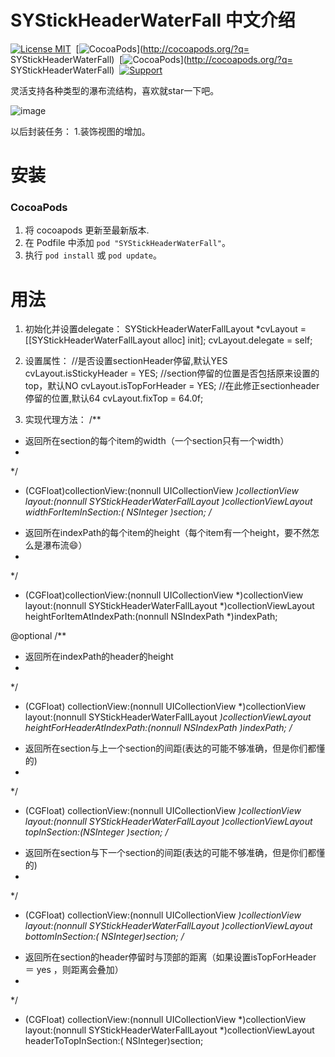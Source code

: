 SYStickHeaderWaterFall 中文介绍
==============
[![License MIT](https://img.shields.io/badge/license-MIT-green.svg?style=flat)](https://raw.githubusercontent.com/zhangsuya/SYStickHeaderWaterFall/master/LICENSE)&nbsp;
[![CocoaPods](http://img.shields.io/cocoapods/v/SYStickHeaderWaterFall.svg?style=flat)](http://cocoapods.org/?q= SYStickHeaderWaterFall)&nbsp;
[![CocoaPods](http://img.shields.io/cocoapods/p/SYStickHeaderWaterFall.svg?style=flat)](http://cocoapods.org/?q= SYStickHeaderWaterFall)&nbsp;
[![Support](https://img.shields.io/badge/support-iOS%208%2B%20-blue.svg?style=flat)](https://www.apple.com/nl/ios/)&nbsp;


灵活支持各种类型的瀑布流结构，喜欢就star一下吧。

![image](https://github.com/zhangsuya/SYStickHeaderWaterFall/blob/master/SYStickHeaderWaterFall/4.gif)

以后封装任务：
1.装饰视图的增加。

安装
==============

### CocoaPods

1. 将 cocoapods 更新至最新版本.
2. 在 Podfile 中添加 `pod "SYStickHeaderWaterFall"`。
3. 执行 `pod install` 或 `pod update`。

用法
==============
1. 初始化并设置delegate：
SYStickHeaderWaterFallLayout *cvLayout = [[SYStickHeaderWaterFallLayout alloc] init];
cvLayout.delegate = self;


2. 设置属性：
 //是否设置sectionHeader停留,默认YES
    cvLayout.isStickyHeader = YES;
//section停留的位置是否包括原来设置的top，默认NO
    cvLayout.isTopForHeader = YES;
//在此修正sectionheader停留的位置,默认64
  cvLayout.fixTop = 64.0f;
3. 实现代理方法：
/**
 *  返回所在section的每个item的width（一个section只有一个width）
 *
 */
- (CGFloat)collectionView:(nonnull UICollectionView *)collectionView
                   layout:(nonnull SYStickHeaderWaterFallLayout *)collectionViewLayout
   widthForItemInSection:( NSInteger )section;
/**
 *  返回所在indexPath的每个item的height（每个item有一个height，要不然怎么是瀑布流😄）
 *
 */
- (CGFloat)collectionView:(nonnull UICollectionView *)collectionView
                   layout:(nonnull SYStickHeaderWaterFallLayout *)collectionViewLayout
 heightForItemAtIndexPath:(nonnull NSIndexPath *)indexPath;

@optional
/**
 *  返回所在indexPath的header的height
 *
*/
- (CGFloat) collectionView:(nonnull UICollectionView *)collectionView
                    layout:(nonnull SYStickHeaderWaterFallLayout *)collectionViewLayout
heightForHeaderAtIndexPath:(nonnull NSIndexPath *)indexPath;
/**
 *  返回所在section与上一个section的间距(表达的可能不够准确，但是你们都懂的)
 *
 */
- (CGFloat) collectionView:(nonnull UICollectionView *)collectionView
                    layout:(nonnull SYStickHeaderWaterFallLayout *)collectionViewLayout
topInSection:(NSInteger )section;
/**
 *  返回所在section与下一个section的间距(表达的可能不够准确，但是你们都懂的)
 *
 */
- (CGFloat) collectionView:(nonnull UICollectionView *)collectionView
                    layout:(nonnull SYStickHeaderWaterFallLayout *)collectionViewLayout
            bottomInSection:( NSInteger)section;
/**
 *  返回所在section的header停留时与顶部的距离（如果设置isTopForHeader ＝ yes ，则距离会叠加）
 *
 */
- (CGFloat) collectionView:(nonnull UICollectionView *)collectionView
                    layout:(nonnull SYStickHeaderWaterFallLayout *)collectionViewLayout
           headerToTopInSection:( NSInteger)section;

